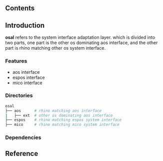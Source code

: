 ## Contents

## Introduction
**osal** refers to the system interface adaptation layer. which is divided into two parts, one part is the other os dominating aos interface, and the other part is rhino matching other os system interface.

### Features
- aos interface
- espos interface
- mico interface

### Directories

```sh
osal
├── aos      # rhino matching aos interface
|   ├── ext  # other os dominating aos interface
├── espos    # rhino matching espos system interface
├── mico     # rhino matching mico system interface
```

### Dependencies

## Reference
